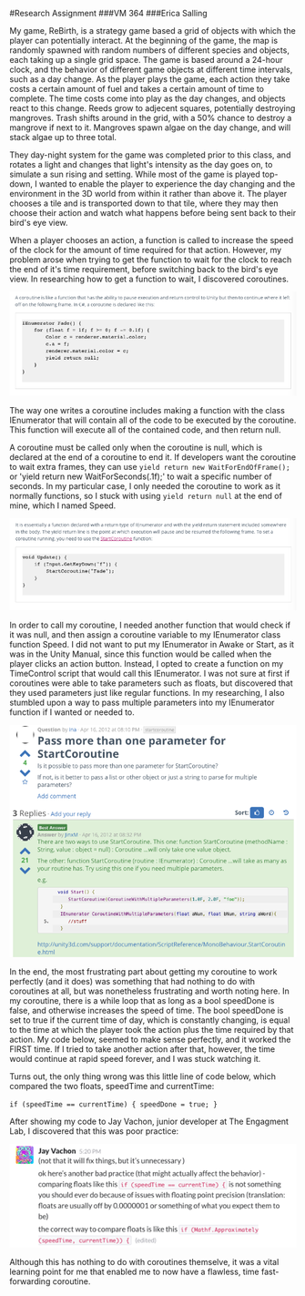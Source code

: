 #Research Assignment
###VM 364
###Erica Salling

My game, ReBirth, is a strategy game based a grid of objects with which the player can potentially interact. At the beginning of the game, the map is randomly spawned with random numbers of different species and objects, each taking up a single grid space. The game is based around a 24-hour clock, and the behavior of different game objects at different time intervals, such as a day change. As the player plays the game, each action they take costs a certain amount of fuel and takes a certain amount of time to complete. The time costs come into play as the day changes, and objects react to this change. Reeds grow to adjecent squares, potentially destroying mangroves. Trash shifts around in the grid, with a 50% chance to destroy a mangrove if next to it. Mangroves spawn algae on the day change, and will stack algae up to three total. 

They day-night system for the game was completed prior to this class, and rotates a light and changes that light's intensity as the day goes on, to simulate a sun rising and setting. While most of the game is played top-down, I wanted to enable the player to experience the day changing and the environment in the 3D world from within it rather than above it. The player chooses a tile and is transported down to that tile, where they may then choose their action and watch what happens before being sent back to their bird's eye view. 

When a player chooses an action, a function is called to increase the speed of the clock for the amount of time required for that action. However, my problem arose when trying to get the function to wait for the clock to reach the end of it's time requirement, before switching back to the bird's eye view. In researching how to get a function to wait, I discovered coroutines. 

![unity manual coroutines](unitymanual.png)

The way one writes a coroutine includes making a function with the class IEnumerator that will contain all of the code to be executed by the coroutine. This function will execute all of the contained code, and then return null.

A coroutine must be called only when the coroutine is null, which is declared at the end of a coroutine to end it. If developers want the coroutine to wait extra frames, they can use `yield return new WaitForEndOfFrame();` or 'yield return new WaitForSeconds(.1f);' to wait a specific number of seconds. In my particular case, I only needed the coroutine to work as it normally functions, so I stuck with using `yield return null` at the end of mine, which I named Speed. 

![unity manual coroutines again](unitymanual2.png)

In order to call my coroutine, I needed another function that would check if it was null, and then assign a coroutine variable to my IEnumerator class function Speed. I did not want to put my IEnumerator in Awake or Start, as it was in the Unity Manual, since this function would be called when the player clicks an action button. Instead, I opted to create a function on my TimeControl script that would call this IEnumerator. I was not sure at first if coroutines were able to take parameters such as floats, but discovered that they used parameters just like regular functions. In my researching, I also stumbled upon a way to pass multiple parameters into my IEnumerator function if I wanted or needed to. 

![unity forums](parameters.png)

In the end, the most frustrating part about getting my coroutine to work perfectly (and it does) was something that had nothing to do with coroutines at all, but was nonetheless frustrating and worth noting here. In my coroutine, there is a while loop that as long as a bool speedDone is false, and otherwise increases the speed of time. The bool speedDone is set to true if the current time of day, which is constantly changing, is equal to the time at which the player took the action plus the time required by that action. My code below, seemed to make sense perfectly, and it worked the FIRST time. If I tried to take another action after that, however, the time would continue at rapid speed forever, and I was stuck watching it. 

Turns out, the only thing wrong was this little line of code below, which compared the two floats, speedTime and currentTime:

`if (speedTime == currentTime) {
	speedDone = true;
}`

After showing my code to Jay Vachon, junior developer at The Engagment Lab, I discovered that this was poor practice:

![jayHELp](jayhelp.png)

Although this has nothing to do with coroutines themselve, it was a vital learning point for me that enabled me to now have a flawless, time fast-forwarding coroutine. 